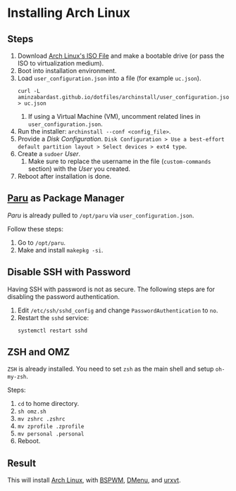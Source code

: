 # Installing Arch Linux

## Steps

1. Download [Arch Linux's ISO File](https://archlinux.org/download/) and make a bootable drive (or pass the ISO to virtualization medium).
2. Boot into installation environment.
3. Load `user_configuration.json` into a file (for example `uc.json`).
    ```shell
    curl -L aminzabardast.github.io/dotfiles/archinstall/user_configuration.json > uc.json
    ```
    1. If using a Virtual Machine (VM), uncomment related lines in `user_configuration.json`.
4. Run the installer: `archinstall --conf <config_file>`.
5. Provide a *Disk Configuration*. `Disk Configuration > Use a best-effort default partition layout > Select devices > ext4 type`.
6. Create a `sudoer` *User*.
    1. Make sure to replace the username in the file (`custom-commands` section) with the *User* you created.
7. Reboot after installation is done.

## [Paru](https://github.com/Morganamilo/paru) as Package Manager

*Paru* is already pulled to `/opt/paru` via `user_configuration.json`.

Follow these steps:
1. Go to `/opt/paru`.
2. Make and install `makepkg -si`.

## Disable SSH with Password

Having SSH with password is not as secure. The following steps are for disabling the password authentication.

1. Edit `/etc/ssh/sshd_config` and change `PasswordAuthentication` to `no`.
2. Restart the `sshd` service:
    ```shell
    systemctl restart sshd
    ``` 

## ZSH and OMZ

`ZSH` is already installed. You need to set `zsh` as the main shell and setup `oh-my-zsh`.

Steps:
1. `cd` to home directory.
2. `sh omz.sh`
4. `mv zshrc .zshrc`
5. `mv zprofile .zprofile`
6. `mv personal .personal`
7. Reboot.

## Result

This will install [Arch Linux](https://archlinux.org/), with [BSPWM](https://wiki.archlinux.org/title/bspwm), [DMenu](https://wiki.archlinux.org/title/dmenu), and [urxvt](https://wiki.archlinux.org/title/rxvt-unicode).

